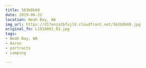 ```yaml
---
title: 563b8b60
date: 2019-06-22
location: Neah Bay, WA
img_url: https://d17enza3bfujl8.cloudfront.net/563b8b60.jpg
original_fn: L1010091_01.jpg
tags:
- Neah Bay, WA
- Aaron
- portraits
- camping

---
```

